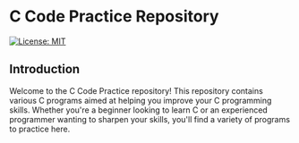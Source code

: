 # C Code Practice Repository

[![License: MIT](https://img.shields.io/badge/License-MIT-yellow.svg)](https://opensource.org/licenses/MIT)

## Introduction

Welcome to the C Code Practice repository! This repository contains various C programs aimed at helping you improve your C programming skills. Whether you're a beginner looking to learn C or an experienced programmer wanting to sharpen your skills, you'll find a variety of programs to practice here.
